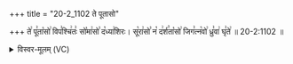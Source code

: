 +++
title = "20-2_1102 ते पूतासो"

+++
ते꣢ पू꣣ता꣡सो꣢ विप꣣श्चि꣢तः꣣ सो꣡मा꣢सो꣣ द꣡ध्या꣢शिरः। सू꣡रा꣢सो꣣ न꣡ द꣢र्श꣣ता꣡सो꣢ जिग꣣त्न꣡वो꣢ ध्रु꣣वा꣢ घृ꣣ते꣢ ॥ 20-2:1102 ॥

<details><summary>विस्वर-मूलम् (VC)</summary>

ते पूतासो विपश्चितः सोमासो दध्याशिरः । सूरासो न दर्शतासो जिगत्नवो ध्रुवा घृते ॥११०२॥
</details>